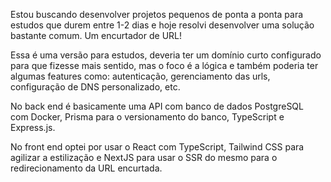 Estou buscando desenvolver projetos pequenos de ponta a ponta para estudos que durem entre 1-2 dias e hoje resolvi desenvolver uma solução bastante comum. Um encurtador de URL!

Essa é uma versão para estudos, deveria ter um domínio curto configurado para que fizesse mais sentido, mas o foco é a lógica e também poderia ter algumas features como: autenticação, gerenciamento das urls, configuração de DNS personalizado, etc.

No back end é basicamente uma API com banco de dados PostgreSQL com Docker, Prisma para o versionamento do banco, TypeScript e Express.js.

No front end optei por usar o React com TypeScript, Tailwind CSS para agilizar a estilização e NextJS para usar o SSR do mesmo para o redirecionamento da URL encurtada.
